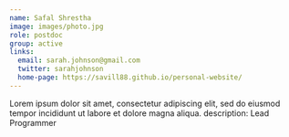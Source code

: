 ```yaml
---
name: Safal Shrestha
image: images/photo.jpg
role: postdoc
group: active
links:
  email: sarah.johnson@gmail.com
  twitter: sarahjohnson
  home-page: https://savill88.github.io/personal-website/
---
```


Lorem ipsum dolor sit amet, consectetur adipiscing elit, sed do eiusmod tempor incididunt ut labore et dolore magna aliqua. description: Lead Programmer
